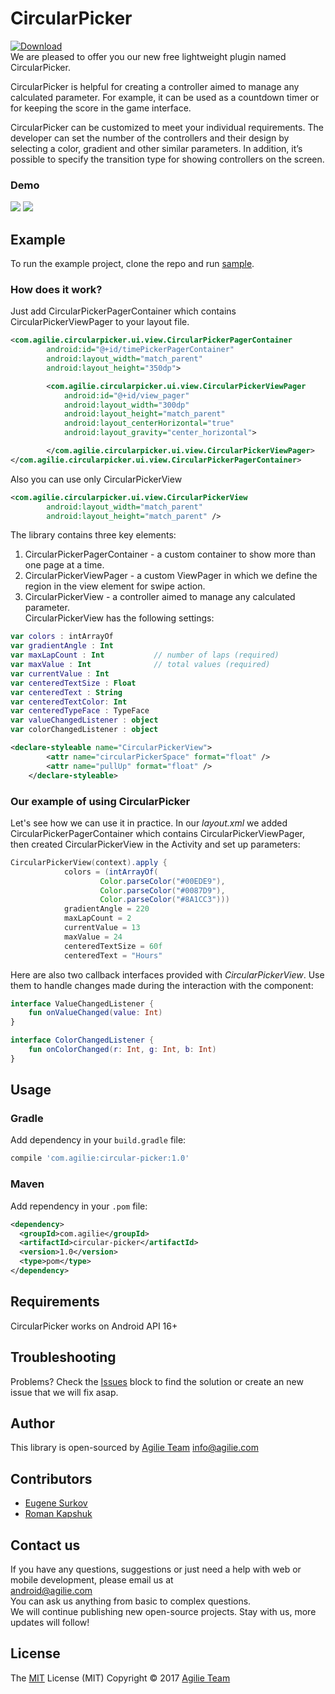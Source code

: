 # CircularPicker
[ ![Download](https://api.bintray.com/packages/agilie/maven/CircularPicker/images/download.svg) ](https://bintray.com/agilie/maven/CircularPicker/_latestVersion)</br>
We are pleased to offer you our new free lightweight plugin named CircularPicker.

CircularPicker is helpful for creating a controller aimed to manage any calculated parameter. For example, it can be used as a countdown timer or for keeping the score in the game interface.

CircularPicker can be customized to meet your individual requirements. The developer can set the number of the controllers and their design by selecting a color, gradient and other similar parameters. In addition, it’s possible to specify the transition type for showing controllers on the screen.
### Demo
<img src="https://user-images.githubusercontent.com/17047537/27594456-777bb7b8-5b62-11e7-8e45-2bbe695b3525.gif">  <img src="https://user-images.githubusercontent.com/17047537/27594534-b350add4-5b62-11e7-987e-fc558eb8ee21.gif">

## Example
To run the example project, clone the repo and run [sample](TimePickerExample/).

### How does it work?

Just add CircularPickerPagerContainer which contains CircularPickerViewPager to your layout file.
````xml
<com.agilie.circularpicker.ui.view.CircularPickerPagerContainer
        android:id="@+id/timePickerPagerContainer"
        android:layout_width="match_parent"
        android:layout_height="350dp">

        <com.agilie.circularpicker.ui.view.CircularPickerViewPager
            android:id="@+id/view_pager"
            android:layout_width="300dp"
            android:layout_height="match_parent"
            android:layout_centerHorizontal="true"
            android:layout_gravity="center_horizontal">

        </com.agilie.circularpicker.ui.view.CircularPickerViewPager>
</com.agilie.circularpicker.ui.view.CircularPickerPagerContainer>
````
Also you can use only CircularPickerView
````xml
<com.agilie.circularpicker.ui.view.CircularPickerView
        android:layout_width="match_parent"
        android:layout_height="match_parent" />
````

The library contains three key elements: 
1. CircularPickerPagerContainer - a custom container to show more than one page at a time.
2. CircularPickerViewPager - a custom ViewPager in which we define the region in the view element for swipe action.
3. CircularPickerView - a controller aimed to manage any calculated parameter.</br>
CircularPickerView has the following settings:
````kotlin
var colors : intArrayOf
var gradientAngle : Int 
var maxLapCount : Int           // number of laps (required)
var maxValue : Int              // total values (required)
var currentValue : Int 
var centeredTextSize : Float 
var centeredText : String 
var centeredTextColor: Int
var centeredTypeFace : TypeFace
var valueChangedListener : object
var colorChangedListener : object
````
````xml
<declare-styleable name="CircularPickerView">
        <attr name="circularPickerSpace" format="float" />
        <attr name="pullUp" format="float" />
    </declare-styleable>
````

### Our example of using CircularPicker
Let's see how we can use it in practice.
In our *layout.xml* we added CircularPickerPagerContainer which contains CircularPickerViewPager, then created CircularPickerView in the Activity and set up parameters:

````gradle
СircularPickerView(context).apply {
            colors = (intArrayOf(
                    Color.parseColor("#00EDE9"),
                    Color.parseColor("#0087D9"),
                    Color.parseColor("#8A1CC3")))
            gradientAngle = 220
            maxLapCount = 2
            currentValue = 13
            maxValue = 24
            centeredTextSize = 60f
            centeredText = "Hours"
 ````
Here are also two callback interfaces provided with _CircularPickerView_. Use them to handle changes made during the interaction with the component: 

````kotlin
interface ValueChangedListener {
    fun onValueChanged(value: Int)
}

interface ColorChangedListener {
    fun onColorChanged(r: Int, g: Int, b: Int)
}
````

## Usage

### Gradle

Add dependency in your `build.gradle` file:
````gradle
compile 'com.agilie:circular-picker:1.0'
````

### Maven
Add rependency in your `.pom` file:
````xml
<dependency>
  <groupId>com.agilie</groupId>
  <artifactId>circular-picker</artifactId>
  <version>1.0</version>
  <type>pom</type>
</dependency>
````

## Requirements

CircularPicker works on Android API 16+

## Troubleshooting

Problems? Check the [Issues](https://github.com/agilie/AGMobileGift/issues) block
to find the solution or create an new issue that we will fix asap.


## Author

This library is open-sourced by [Agilie Team](https://www.agilie.com) <info@agilie.com>

## Contributors

- [Eugene Surkov](https://github.com/ukevgen)
- [Roman Kapshuk](https://github.com/RomanKapshuk)

## Contact us
If you have any questions, suggestions or just need a help with web or mobile development, please email us at<br/> <android@agilie.com><br/>
You can ask us anything from basic to complex questions. <br/>
We will continue publishing new open-source projects. Stay with us, more updates will follow!<br/>

## License

The [MIT](LICENSE.md) License (MIT) Copyright © 2017 [Agilie Team](https://www.agilie.com)
